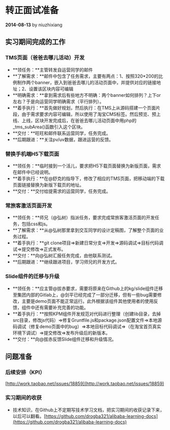# 转正面试准备 #

**2014-08-13** by niuzhixiang


## 实习期间完成的工作 ##

### TMS页面（爸爸去哪儿活动）开发 ###

- **领任务：**主管转发自运营同学的邮件
- **了解需求：**邮件中包含了任务需求，主要有两点：1、按照320*200的比例制作两个banner，嵌入到爸爸去哪儿的活动页面中，并提供对应的链接地址；2、设置该区块内容可编辑
- **明确需求：**拿到需求后有些地方不明确：两个banner如何排列？上下or左右？于是向运营同学明确需求（平行排列）。 
- **着手执行：**首先做好规划，然后执行：在TMS上从源码搭建一个页面片段，由于需求要求内容可编辑，所以使用了淘宝CMS标签。然后预览、预上线、上线，区块开发完成后，在爸爸去哪儿活动页面中用php的_tms_subArea()函数引入这个区块。
- **交付：**旺旺和邮件联系运营同学，任务完成。
- **后期跟进：**关注pv/uv数据，跟进运营的反馈。

### 替换手机端H5下载页面 ###

- **领任务：**临时接到一个活儿，要求把H5下载页面替换为新版页面，需求在邮件中已经说明。
- **着手执行：**在@舒克的指导下，修改了相应的TMS页面，把移动端的下载页面链接替换为新版下载页的地址。
- **交付：**交付给提需求的运营同学，任务完成。

### 常旅客激活页面开发 ###

- **领任务：**师兄（@弘树）指派任务，要求完成常旅客激活页面的开发任务，包括css和js。
- **了解需求：**从@弘树那里拿到交互同学的设计定稿图，了解整个页面的业务过程。
- **着手执行：**git clone项目=>新建日常分支=>开发=>源码调试=>目标代码调试=>提交修改=>正式发布。
- **交付：**向@弘树汇报任务完成，由他联系测试。
- **后期跟进：**继续跟进项目，学习师兄的开发方式。

### Slide组件的迁移与升级 ###

- **领任务：**应主管@拔赤要求，需要将原来在Github上的kg/slide组件迁移至集团内部的Gitlab上，@剑平已经完成了一部分迁移，但有一些bug需要修改，主要是demo页面不能正常运行。此外根据该组件其他使用者的使用反馈，组件中还有需要补充完善的功能。
- **着手执行：**按照KPM组件开发规范对代码进行整理（创建lib目录，去掉src目录，修改js代码）=>修复Gruntfile.js和package.json配置文件=>本地源码调试（修复demo页面中的bug）=>本地目标代码调试=>（在淘宝首页真实环境下调试）=>提交修改=>发布升级后的新版本。
- **交付：**向@拔赤反馈Slide组件迁移和升级情况。

## 问题准备 ##

### 后续安排（KPI） ###

[http://work.taobao.net/issues/18859](http://work.taobao.net/issues/18859)

### 实习期间的收获 ###

- 技术知识，在Github上不定期写技术学习文档，把实习期间的收获记录下来，以后可以翻看。[https://github.com/drogba321/alibaba-learning-docs](https://github.com/drogba321/alibaba-learning-docs)